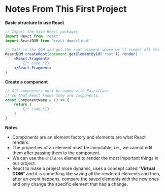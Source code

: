 # Notes From This First Project

**Basic structure to use React**

```.jsx
// Import the main React packages
import React from 'react'
import ReactDOM from 'react-dom/client'

// Talk to the DOM and get the root element where we'll render all the jsx code
ReactDOM.createRoot(document.getElementById('root')).render(
    <React.Fragment>
        {/* Code */}
    </React.Fragment>
)
```

**Create a component**

```.jsx
// All components must be named with PascalCase 
// so that React knows they are components.
const ComponentName = () => {
    return (
        {/* Code */}
    )
}
```

**Notes**

- Components are an element factory and elements are what React renders.
- The properties of an element must be immutable, i.e., we cannot edit them after passing them to the component.
- We can use the ``children`` element to render the most important things in our project.
- React to make a project more dynamic, uses a concept called "**Virtual DOM**" and it is something like saving all the rendered elements and then, after an event happens, compare the saved elements with the new ones and only change the specific element that had a change.
